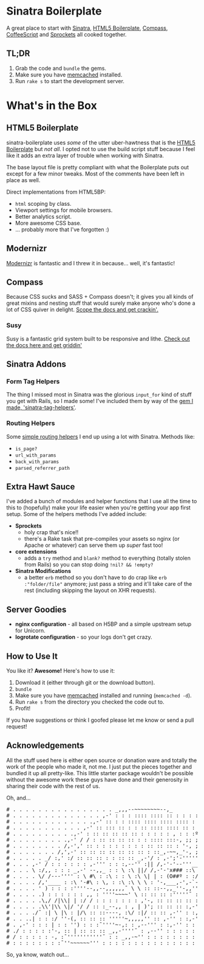 # Sinatra Boilerplate
A great place to start with [Sinatra](http://www.sinatrarb.com/), [HTML5 Boilerplate](http://html5boilerplate.com/), [Compass](http://compass-style.org/), [CoffeeScript](http://coffeescript.org/) and [Sprockets](https://github.com/sstephenson/sprockets) all cooked together.

## TL;DR
1. Grab the code and `bundle` the gems.
2. Make sure you have [memcached](http://www.memcached.org/) installed.
3. Run `rake s` to start the development server.

# What's in the Box
## HTML5 Boilerplate
sinatra-boilerplate uses *some* of the utter uber-hawtness that is the [HTML5 Boilerplate](http://html5boilerplate.com/) but *not all*. I opted not to use the build script stuff because I feel like it adds an extra layer of trouble when working with Sinatra.

The base layout file is pretty compliant with what the Boilerplate puts out except for a few minor tweaks. Most of the comments have been left in place as well.

Direct implementations from HTML5BP:

* `html` scoping by class.
* Viewport settings for mobile browsers.
* Better analytics script.
* More awesome CSS base.
* ... probably more that I've forgotten :)

## Modernizr
[Modernizr](http://www.modernizr.com/) is fantastic and I threw it in because... well, it's fantastic!

## Compass
Because CSS sucks and SASS + Compass doesn't; it gives you all kinds of great mixins and nesting stuff that would surely make anyone who's done a lot of CSS quiver in delight. [Scope the docs and get crackin'.](http://compass-style.org/)

### Susy
Susy is a fantastic grid system built to be responsive and lithe. [Check out the docs here and get griddin'](http://susy.oddbird.net/)

## Sinatra Addons
### Form Tag Helpers
The thing I missed most in Sinatra was the glorious `input_for` kind of stuff you get with Rails, so I made some! I've included them by way of the [gem I made, 'sinatra-tag-helpers'](https://github.com/l3ck/sinatra-tag-helpers).

### Routing Helpers
Some [simple routing helpers](https://github.com/l3ck/sinatra-routing-helpers) I end up using a lot with Sinatra. Methods like:
* `is_page?`
* `url_with_params`
* `back_with_params`
* `parsed_referrer_path`

## Extra Hawt Sauce
I've added a bunch of modules and helper functions that I use all the time to this to (hopefully) make your life easier when you're getting your app first setup. Some of the helpers methods I've added include:

* **Sprockets**
  * holy crap that's nice!!
  * there's a Rake task that pre-compiles your assets so nginx (or Apache or whatever) can serve them up _super_ fast too!
* **core extensions**
  * adds a `try` method and `blank?` method to everything (totally stolen from Rails) so you can stop doing `!nil? && !empty?`
* **Sinatra Modifications**
  * a better `erb` method so you don't have to do crap like `erb :"folder/file"` anymore; just pass a string and it'll take care of the rest (including skipping the layout on XHR requests).

## Server Goodies
* **nginx configuration** - all based on H5BP and a simple upstream setup for Unicorn.
* **logrotate configuration** - so your logs don't get crazy.

## How to Use It
You like it? **Awesome!** Here's how to use it:

1. Download it (either through git or the download button).
2. `bundle`
3. Make sure you have [memcached](http://www.memcached.org/) installed and running (`memcached -d`).
4. Run `rake s` from the directory you checked the code out to.
5. Profit!

If you have suggestions or think I goofed please let me know or send a pull request!

## Acknowledgements
All the stuff used here is either open source or donation ware and totally the work of the people who made it, not me. I just put the pieces together and bundled it up all pretty-like. This little starter package wouldn't be possible without the awesome work these guys have done and their generosity in sharing their code with the rest of us.

Oh, and...

<pre>
# . . . . . . . . . . . . . . . . _,,,--~~~~~~~~--,_
# . . . . . . . . . . . . . . ,-' : : : :::: :::: :: : : : : :º '-, ITS A TRAP!
# . . . . . . . . . . . . .,-' :: : : :::: :::: :::: :::: : : :o : '-,
# . . . . . . . . . . . ,-' :: ::: :: : : :: :::: :::: :: : : : : :O '-,
# . . . . . . . . . .,-' : :: :: :: :: :: : : : : : , : : :º :::: :::: ::';
# . . . . . . . . .,-' / / : :: :: :: :: : : :::: :::-, ;; ;; ;; ;; ;; ;; ;\
# . . . . . . . . /,-',' :: : : : : : : : : :: :: :: : '-, ;; ;; ;; ;; ;; ;;|
# . . . . . . . /,',-' :: :: :: :: :: :: :: : ::_,-~~,_'-, ;; ;; ;; ;; |
# . . . . . _/ :,' :/ :: :: :: : : :: :: _,-'/ : ,-';'-'''''~-, ;; ;; ;;,'
# . . . ,-' / : : : : : : ,-''' : : :,--'' :|| /,-'-'--'''__,''' \ ;; ;,-'/
# . . . \ :/,, : : : _,-' --,,_ : : \ :\ ||/ /,-'-'x### ::\ \ ;;/
# . . . . \/ /---'''' : \ #\ : :\ : : \ :\ \| | : (O##º : :/ /-''
# . . . . /,'____ : :\ '-#\ : \, : :\ :\ \ \ : '-,___,-',-`-,,
# . . . . ' ) : : : :''''--,,--,,,,,,¯ \ \ :: ::--,,_''-,,'''¯ :'- :'-,
# . . . . .) : : : : : : ,, : ''''~~~~' \ :: :: :: :'''''¯ :: ,-' :,/\
# . . . . .\,/ /|\\| | :/ / : : : : : : : ,'-, :: :: :: :: ::,--'' :,-' \ \
# . . . . .\\'|\\ \|/ '/ / :: :_--,, : , | )'; :: :: :: :,-'' : ,-' : : :\ \,
# . . . ./¯ :| \ |\ : |/\ :: ::----, :\/ :|/ :: :: ,-'' : :,-' : : : : : : ''-,,
# . . ..| : : :/ ''-(, :: :: :: '''''~,,,,,'' :: ,-'' : :,-' : : : : : : : : :,-'''\\
# . ,-' : : : | : : '') : : :¯''''~-,: : ,--''' : :,-'' : : : : : : : : : ,-' :¯'''''-,_ .
# ./ : : : : :'-, :: | :: :: :: _,,-''''¯ : ,--'' : : : : : : : : : : : / : : : : : : :''-,
# / : : : : : -, :¯'''''''''''¯ : : _,,-~'' : : : : : : : : : : : : : :| : : : : : : : : :
# : : : : : : : :¯''~~~~~~''' : : : : : : : : : : : : : : : : : : | : : : : : : : : :
</pre>

So, ya know, watch out...
